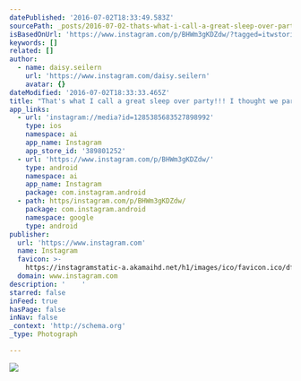 ```yaml
---
datePublished: '2016-07-02T18:33:49.583Z'
sourcePath: _posts/2016-07-02-thats-what-i-call-a-great-sleep-over-party-i-thought-we.md
isBasedOnUrl: 'https://www.instagram.com/p/BHWm3gKDZdw/?tagged=itwstories'
keywords: []
related: []
author:
  - name: daisy.seilern
    url: 'https://www.instagram.com/daisy.seilern'
    avatar: {}
dateModified: '2016-07-02T18:33:33.465Z'
title: "That's what I call a great sleep over party!!! I thought we parents had a fun night out, but the kids seem to have had even more party \uD83D\uDE02\uD83D\uDE02\uD83D\uDE02"
app_links:
  - url: 'instagram://media?id=1285385683527898992'
    type: ios
    namespace: ai
    app_name: Instagram
    app_store_id: '389801252'
  - url: 'https://www.instagram.com/p/BHWm3gKDZdw/'
    type: android
    namespace: ai
    app_name: Instagram
    package: com.instagram.android
  - path: https/instagram.com/p/BHWm3gKDZdw/
    package: com.instagram.android
    namespace: google
    type: android
publisher:
  url: 'https://www.instagram.com'
  name: Instagram
  favicon: >-
    https://instagramstatic-a.akamaihd.net/h1/images/ico/favicon.ico/dfa85bb1fd63.ico
  domain: www.instagram.com
description: '    '
starred: false
inFeed: true
hasPage: false
inNav: false
_context: 'http://schema.org'
_type: Photograph

---
```

![    ](https://imgflo.herokuapp.com/graph/vahj1ThiexotieMo/96feb39e5d4e156dfd36e571d04c55cb/croprotate.jpg?cropheight=640&cropwidth=495&degrees=0&input=https%3A%2F%2Fscontent.cdninstagram.com%2Ft51.2885-15%2Fs640x640%2Fsh0.08%2Fe35%2F13584220_283071292046393_1815128764_n.jpg%3Fig_cache_key%3DMTI4NTM4NTY4MzUyNzg5ODk5Mg%253D%253D.2&x=73&y=0)